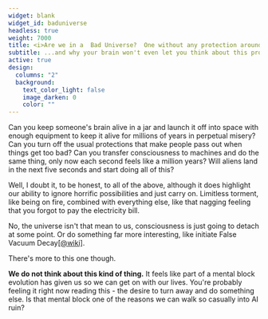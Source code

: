 ```yaml
---
widget: blank
widget_id: baduniverse
headless: true
weight: 7000
title: <i>Are we in a  Bad Universe?  One without any protection around just how much you can suffer?</i>
subtitle: ...and why your brain won't even let you think about this problem
active: true
design:
  columns: "2"
  background:
    text_color_light: false
    image_darken: 0
    color: ""
---
```


<div class="fa-3x"><i class="fa-solid fa-infinity fa-beat" style="--fa-beat-scale: 1.35;"></i></div>

Can you keep someone's brain alive in a jar and launch it off into space with enough equipment to keep it alive for millions of years in perpetual misery?  Can you turn off the usual protections that make people pass out when things get too bad?  Can you transfer consciousness to machines and do the same thing, only now each second feels like a million years?  Will aliens land in the next five seconds and start doing all of this?

Well, I doubt it, to be honest, to all of the above, although it does highlight our ability to ignore horrific possibilities and just carry on.  Limitless torment, like being on fire, combined with everything else, like that nagging feeling that you forgot to pay the electricity bill.

No, the universe isn't that mean to us, consciousness is just going to detach at some point.  Or do something far more interesting, like initiate False Vacuum Decay[\[@wiki\]](https://en.wikipedia.org/wiki/False_vacuum_decay).

There's more to this one though.

**We do not think about this kind of thing.**  It feels like part of a mental block evolution has given us so we can get on with our lives.  You're probably feeling it right now reading this - the desire to turn away and do something else.  Is that mental block one of the reasons we can walk so casually into AI ruin?
